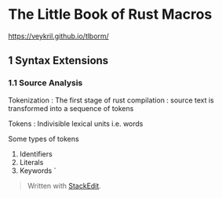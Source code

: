 # The Little Book of Rust Macros
https://veykril.github.io/tlborm/

## 1 Syntax Extensions
### 1.1 Source Analysis

Tokenization
: The first stage of rust compilation
: source text is transformed into a sequence of tokens

Tokens
: Indivisible lexical units i.e. words

Some types of tokens
1. Identifiers
2. Literals
3. Keywords `


> Written with [StackEdit](https://stackedit.io/).
<!--stackedit_data:
eyJoaXN0b3J5IjpbMTQ4MDkwNDY1N119
-->